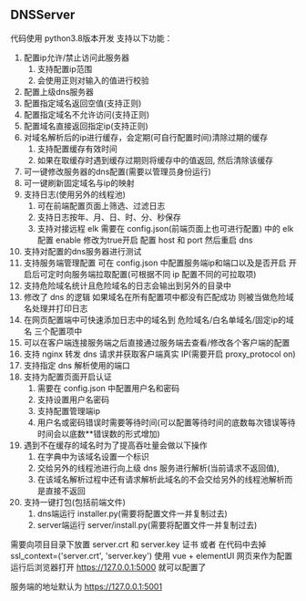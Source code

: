## DNSServer

代码使用 python3.8版本开发
支持以下功能：

1. 配置ip允许/禁止访问此服务器
   1. 支持配置ip范围
   2. 会使用正则对输入的值进行校验
2. 配置上级dns服务器
3. 配置指定域名返回空值(支持正则)
4. 配置指定域名不允许访问(支持正则)
5. 配置域名直接返回指定ip(支持正则)
6. 对域名解析后的ip进行缓存，会定期(可自行配置时间)清除过期的缓存
   1. 支持配置缓存有效时间
   2. 如果在取缓存时遇到缓存过期则将缓存中的值返回, 然后清除该缓存
7. 可一键修改服务器的dns配置(需要以管理员身份运行)
8. 可一键刷新固定域名与ip的映射
9. 支持日志(使用另外的线程池)
   1. 可在前端配置页面上筛选、过滤日志
   2. 支持日志按年、月、日、时、分、秒保存
   3. 支持对接远程 elk 需要在 config.json(前端页面上也可进行配置) 中的 elk 配置 enable 修改为true开启 配置 host 和 port 然后重启 dns
10. 支持对配置的dns服务器进行测试
11. 支持服务端管理配置 可在 config.json 中配置服务端ip和端口以及是否开启 开启后可定时向服务端拉取配置(可根据不同 ip 配置不同的可拉取项)
12. 支持危险域名统计且危险域名的日志会输出到另外的目录中
13. 修改了 dns 的逻辑 如果域名在所有配置项中都没有匹配成功 则被当做危险域名处理并打印日志
14. 在网页配置端中可快速添加日志中的域名到 危险域名/白名单域名/固定ip的域名 三个配置项中
15. 可以在客户端连接服务端之后直接通过服务端去查看/修改各个客户端的配置
16. 支持 nginx 转发 dns 请求并获取客户端真实 IP(需要开启 proxy_protocol on)
17. 支持指定 dns 解析使用的端口
18. 支持为配置页面开启认证
    1. 需要在 config.json 中配置用户名和密码
    2. 支持设置用户名密码
    3. 支持配置管理端ip
    4. 用户名或密码错误时需要等待时间(可以配置等待时间的底数每次错误等待时间会以底数**错误数的形式增加)
19. 遇到不在缓存的域名时为了提高吞吐量会做以下操作
    1. 在字典中为该域名设置一个标识
    2. 交给另外的线程池进行向上级 dns 服务进行解析(当前请求不返回值), 
    3. 在该域名解析过程中还有请求解析此域名的不会交给另外的线程池解析而是直接不返回
20. 支持一键打包(包括前端文件)
    1. dns端运行 installer.py(需要将配置文件一并复制过去)
    2. server端运行 server/install.py(需要将配置文件一并复制过去)

需要向项目目录下放置 server.crt 和 server.key 证书 或者 在代码中去掉 ssl_context=('server.crt', 'server.key')
使用 vue + elementUI 网页来作为配置
运行后浏览器打开 https://127.0.0.1:5000 就可以配置了

服务端的地址默认为 https://127.0.0.1:5001
